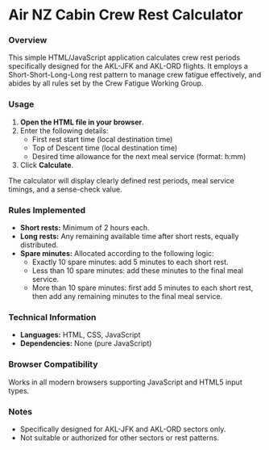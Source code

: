 # Air NZ Cabin Crew Rest Calculator

### Overview
This simple HTML/JavaScript application calculates crew rest periods specifically designed for the AKL-JFK and AKL-ORD flights. It employs a Short-Short-Long-Long rest pattern to manage crew fatigue effectively, and abides by all rules set by the Crew Fatigue Working Group.

### Usage

1. **Open the HTML file in your browser**.
2. Enter the following details:
   - First rest start time (local destination time)
   - Top of Descent time (local destination time)
   - Desired time allowance for the next meal service (format: h:mm)
3. Click **Calculate**.

The calculator will display clearly defined rest periods, meal service timings, and a sense-check value.

### Rules Implemented

- **Short rests:** Minimum of 2 hours each.
- **Long rests:** Any remaining available time after short rests, equally distributed.
- **Spare minutes:** Allocated according to the following logic:
  - Exactly 10 spare minutes: add 5 minutes to each short rest.
  - Less than 10 spare minutes: add these minutes to the final meal service.
  - More than 10 spare minutes: first add 5 minutes to each short rest, then add any remaining minutes to the final meal service.

### Technical Information
- **Languages:** HTML, CSS, JavaScript
- **Dependencies:** None (pure JavaScript)

### Browser Compatibility
Works in all modern browsers supporting JavaScript and HTML5 input types.

### Notes
- Specifically designed for AKL-JFK and AKL-ORD sectors only.
- Not suitable or authorized for other sectors or rest patterns.
